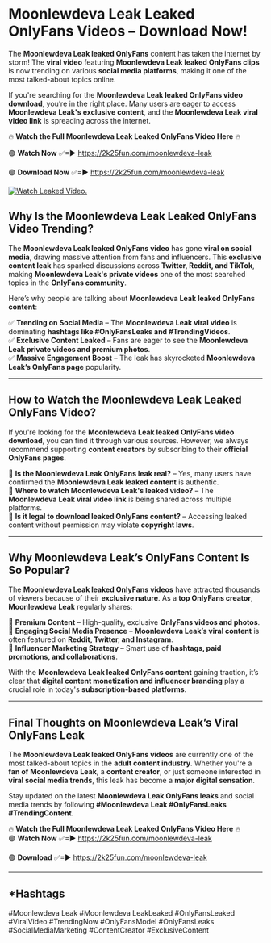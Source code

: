 # Moonlewdeva Leak Leaked OnlyFans Videos – Download Now!

The **Moonlewdeva Leak leaked OnlyFans** content has taken the internet by storm! The **viral video** featuring **Moonlewdeva Leak leaked OnlyFans clips** is now trending on various **social media platforms**, making it one of the most talked-about topics online.  

If you're searching for the **Moonlewdeva Leak leaked OnlyFans video download**, you’re in the right place. Many users are eager to access **Moonlewdeva Leak's exclusive content**, and the **Moonlewdeva Leak viral video link** is spreading across the internet.  

🔥 **Watch the Full Moonlewdeva Leak Leaked OnlyFans Video Here** 🔥  

🟢 **Watch Now** ✅=► https://2k25fun.com/moonlewdeva-leak

🟢 **Download Now** ✅=► https://2k25fun.com/moonlewdeva-leak

[![Watch Leaked Video.](https://miro.medium.com/v2/resize:fit:828/format:webp/1*cilzJN44JGOrTw9NJCrNHA.gif "Watch Leaked Video")](https://2k25fun.com/moonlewdeva-leak)

## **Why Is the Moonlewdeva Leak Leaked OnlyFans Video Trending?**  

The **Moonlewdeva Leak leaked OnlyFans video** has gone **viral on social media**, drawing massive attention from fans and influencers. This **exclusive content leak** has sparked discussions across **Twitter, Reddit, and TikTok**, making **Moonlewdeva Leak's private videos** one of the most searched topics in the **OnlyFans community**.  

Here’s why people are talking about **Moonlewdeva Leak leaked OnlyFans content**:  

✅ **Trending on Social Media** – The **Moonlewdeva Leak viral video** is dominating **hashtags like #OnlyFansLeaks and #TrendingVideos**.  
✅ **Exclusive Content Leaked** – Fans are eager to see the **Moonlewdeva Leak private videos and premium photos**.  
✅ **Massive Engagement Boost** – The leak has skyrocketed **Moonlewdeva Leak’s OnlyFans page** popularity.  

---

## **How to Watch the Moonlewdeva Leak Leaked OnlyFans Video?**  

If you're looking for the **Moonlewdeva Leak leaked OnlyFans video download**, you can find it through various sources. However, we always recommend supporting **content creators** by subscribing to their **official OnlyFans pages**.  

🔹 **Is the Moonlewdeva Leak OnlyFans leak real?** – Yes, many users have confirmed the **Moonlewdeva Leak leaked content** is authentic.  
🔹 **Where to watch Moonlewdeva Leak's leaked video?** – The **Moonlewdeva Leak viral video link** is being shared across multiple platforms.  
🔹 **Is it legal to download leaked OnlyFans content?** – Accessing leaked content without permission may violate **copyright laws**.  

---

## **Why Moonlewdeva Leak’s OnlyFans Content Is So Popular?**  

The **Moonlewdeva Leak leaked OnlyFans videos** have attracted thousands of viewers because of their **exclusive nature**. As a **top OnlyFans creator**, **Moonlewdeva Leak** regularly shares:  

📌 **Premium Content** – High-quality, exclusive **OnlyFans videos and photos**.  
📌 **Engaging Social Media Presence** – **Moonlewdeva Leak’s viral content** is often featured on **Reddit, Twitter, and Instagram**.  
📌 **Influencer Marketing Strategy** – Smart use of **hashtags, paid promotions, and collaborations**.  

With the **Moonlewdeva Leak leaked OnlyFans content** gaining traction, it’s clear that **digital content monetization and influencer branding** play a crucial role in today's **subscription-based platforms**.  

---

## **Final Thoughts on Moonlewdeva Leak’s Viral OnlyFans Leak**  

The **Moonlewdeva Leak leaked OnlyFans videos** are currently one of the most talked-about topics in the **adult content industry**. Whether you're a **fan of Moonlewdeva Leak**, a **content creator**, or just someone interested in **viral social media trends**, this leak has become a **major digital sensation**.  

Stay updated on the latest **Moonlewdeva Leak OnlyFans leaks** and social media trends by following **#Moonlewdeva Leak #OnlyFansLeaks #TrendingContent**.  

🔥 **Watch the Full Moonlewdeva Leak Leaked OnlyFans Video Here** 🔥  
🟢 **Watch Now** ✅=► https://2k25fun.com/moonlewdeva-leak

🟢 **Download** ✅=► https://2k25fun.com/moonlewdeva-leak

---

## *Hashtags
#Moonlewdeva Leak #Moonlewdeva LeakLeaked #OnlyFansLeaked #ViralVideo #TrendingNow #OnlyFansModel #OnlyFansLeaks #SocialMediaMarketing #ContentCreator #ExclusiveContent  